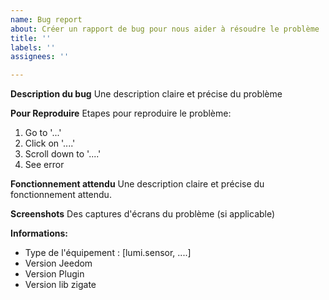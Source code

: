 ```yaml
---
name: Bug report
about: Créer un rapport de bug pour nous aider à résoudre le problème
title: ''
labels: ''
assignees: ''

---
```


**Description du bug**
Une description claire et précise du problème

**Pour Reproduire**
Etapes pour reproduire le problème:
1. Go to '...'
2. Click on '....'
3. Scroll down to '....'
4. See error

**Fonctionnement attendu**
Une description claire et précise du fonctionnement attendu.

**Screenshots**
Des captures d'écrans du problème (si applicable)

**Informations:**
 - Type de l'équipement : [lumi.sensor, ....]
 - Version Jeedom
 - Version Plugin
- Version lib zigate
